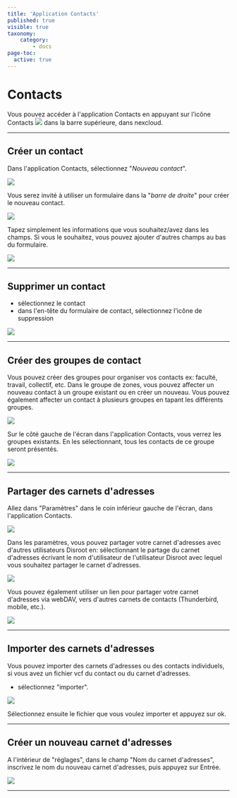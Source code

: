 ```yaml
---
title: 'Application Contacts'
published: true
visible: true
taxonomy:
    category:
        - docs
page-toc:
  active: true
---
```


# Contacts
Vous pouvez accéder à l'application Contacts en appuyant sur l'icône Contacts ![](en/contacts_top_icon.png?resize=20,20) dans la barre supérieure, dans nexcloud.

----------------------
## Créer un contact

Dans l'application Contacts, sélectionnez "*Nouveau contact*".

![](en/contacts_add1.png)

Vous serez invité à utiliser un formulaire dans la "*barre de droite*" pour créer le nouveau contact.

![](en/contacts_add2.png)

Tapez simplement les informations que vous souhaitez/avez dans les champs. Si vous le souhaitez, vous pouvez ajouter d'autres champs au bas du formulaire.

![](en/contacts_add3.png)

-----------------------
## Supprimer un contact

* sélectionnez le contact
* dans l'en-tête du formulaire de contact, sélectionnez l'icône de suppression

![](en/contacts_delete.png)

-----------------------
## Créer des groupes de contact
Vous pouvez créer des groupes pour organiser vos contacts ex: faculté, travail, collectif, etc.
Dans le groupe de zones, vous pouvez affecter un nouveau contact à un groupe existant ou en créer un nouveau. Vous pouvez également affecter un contact à plusieurs groupes en tapant les différents groupes.

![](en/contacts_groups1.png)

Sur le côté gauche de l'écran dans l'application Contacts, vous verrez les groupes existants.
En les sélectionnant, tous les contacts de ce groupe seront présentés.

![](en/contacts_groups2.png)

------------------------
## Partager des carnets d'adresses

Allez dans "Paramètres" dans le coin inférieur gauche de l'écran, dans l'application Contacts.

![](en/contacts_share1.png)

Dans les paramètres, vous pouvez partager votre carnet d'adresses avec d'autres utilisateurs Disroot en:
sélectionnant le partage du carnet d'adresses
écrivant le nom d'utilisateur de l'utilisateur Disroot avec lequel vous souhaitez partager le carnet d'adresses.

![](en/contacts_share2.png)

Vous pouvez également utiliser un lien pour partager votre carnet d'adresses via webDAV, vers d'autres carnets de contacts (Thunderbird, mobile, etc.).

![](en/contacts_share3.png)

-------------------------
## Importer des carnets d'adresses

Vous pouvez importer des carnets d'adresses ou des contacts individuels, si vous avez un fichier vcf du contact ou du carnet d'adresses.

* sélectionnez "importer".

![](en/contacts_import1.png)

Sélectionnez ensuite le fichier que vous voulez importer et appuyez sur ok.

-----------------------------
## Créer un nouveau carnet d'adresses

A l'intérieur de "réglages", dans le champ "Nom du carnet d'adresses", inscrivez le nom du nouveau carnet d'adresses, puis appuyez sur Entrée.

![](en/contacts_create1.png)

-----------------------------

